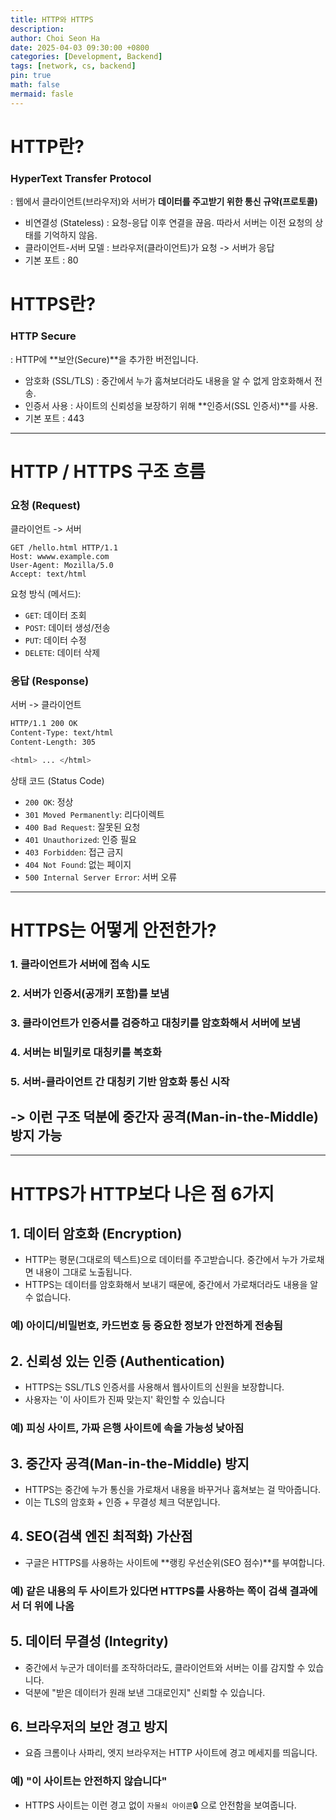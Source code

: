 ```yaml
---
title: HTTP와 HTTPS
description:
author: Choi Seon Ha
date: 2025-04-03 09:30:00 +0800
categories: [Development, Backend]
tags: [network, cs, backend]
pin: true
math: false
mermaid: fasle
---
```


# HTTP란?

### **HyperText Transfer Protocol**

: 웹에서 클라이언트(브라우저)와 서버가 **데이터를 주고받기 위한 통신 규약(프로토콜)**

- 비연결성 (Stateless) : 요청-응답 이후 연결을 끊음. 따라서 서버는 이전 요청의 상태를 기억하지 않음.
- 클라이언트-서버 모델 : 브라우저(클라이언트)가 요청 -> 서버가 응답
- 기본 포트 : 80

# HTTPS란?

### **HTTP Secure**

: HTTP에 **보안(Secure)**을 추가한 버전입니다.

- 암호화 (SSL/TLS) : 중간에서 누가 훔쳐보더라도 내용을 알 수 없게 암호화해서 전송.
- 인증서 사용 : 사이트의 신뢰성을 보장하기 위해 **인증서(SSL 인증서)**를 사용.
- 기본 포트 : 443

---

# HTTP / HTTPS 구조 흐름

### 요청 (Request)

클라이언트 -> 서버

```vbnet
GET /hello.html HTTP/1.1
Host: wwww.example.com
User-Agent: Mozilla/5.0
Accept: text/html
```

요청 방식 (메서드):

- `GET`: 데이터 조회
- `POST`: 데이터 생성/전송
- `PUT`: 데이터 수정
- `DELETE`: 데이터 삭제

### 응답 (Response)

서버 -> 클라이언트

```bash
HTTP/1.1 200 OK
Content-Type: text/html
Content-Length: 305

<html> ... </html>
```

상태 코드 (Status Code)

- `200 OK`: 정상
- `301 Moved Permanently`: 리다이렉트
- `400 Bad Request`: 잘못된 요청
- `401 Unauthorized`: 인증 필요
- `403 Forbidden`: 접근 금지
- `404 Not Found`: 없는 페이지
- `500 Internal Server Error`: 서버 오류

---

# HTTPS는 어떻게 안전한가?

### 1. 클라이언트가 서버에 접속 시도

### 2. 서버가 인증서(공개키 포함)를 보냄

### 3. 클라이언트가 인증서를 검증하고 대칭키를 암호화해서 서버에 보냄

### 4. 서버는 비밀키로 대칭키를 복호화

### 5. 서버-클라이언트 간 대칭키 기반 암호화 통신 시작

## -> 이런 구조 덕분에 중간자 공격(Man-in-the-Middle) 방지 가능

---

# HTTPS가 HTTP보다 나은 점 6가지

## 1. 데이터 암호화 (Encryption)

- HTTP는 평문(그대로의 텍스트)으로 데이터를 주고받습니다. 중간에서 누가 가로채면 내용이 그대로 노출됩니다.
- HTTPS는 데이터를 암호화해서 보내기 때문에, 중간에서 가로채더라도 내용을 알 수 없습니다.

### 예) 아이디/비밀번호, 카드번호 등 중요한 정보가 안전하게 전송됨

## 2. 신뢰성 있는 인증 (Authentication)

- HTTPS는 SSL/TLS 인증서를 사용해서 웹사이트의 신원을 보장합니다.
- 사용자는 '이 사이트가 진짜 맞는지' 확인할 수 있습니다

### 예) 피싱 사이트, 가짜 은행 사이트에 속을 가능성 낮아짐

## 3. 중간자 공격(Man-in-the-Middle) 방지

- HTTPS는 중간에 누가 통신을 가로채서 내용을 바꾸거나 훔쳐보는 걸 막아줍니다.
- 이는 TLS의 암호화 + 인증 + 무결성 체크 덕분입니다.

## 4. SEO(검색 엔진 최적화) 가산점

- 구글은 HTTPS를 사용하는 사이트에 **랭킹 우선순위(SEO 점수)**를 부여합니다.

### 예) 같은 내용의 두 사이트가 있다면 HTTPS를 사용하는 쪽이 검색 결과에서 더 위에 나옴

## 5. 데이터 무결성 (Integrity)

- 중간에서 누군가 데이터를 조작하더라도, 클라이언트와 서버는 이를 감지할 수 있습니다.
- 덕분에 "받은 데이터가 원래 보낸 그대로인지" 신뢰할 수 있습니다.

## 6. 브라우저의 보안 경고 방지

- 요즘 크롬이나 사파리, 엣지 브라우저는 HTTP 사이트에 경고 메세지를 띄웁니다.

### 예) "이 사이트는 안전하지 않습니다"

- HTTPS 사이트는 이런 경고 없이 `자물쇠 아이콘`🔒 으로 안전함을 보여줍니다.
